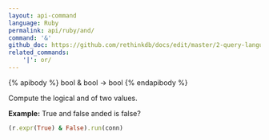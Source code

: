 ```yaml
---
layout: api-command 
language: Ruby
permalink: api/ruby/and/
command: '&'
github_doc: https://github.com/rethinkdb/docs/edit/master/2-query-language/api/ruby/math-and-logic/and.md
related_commands:
    '|': or/
---
```


{% apibody %}
bool & bool → bool
{% endapibody %}

Compute the logical and of two values.

__Example:__ True and false anded is false?

```rb
(r.expr(True) & False).run(conn)
```
